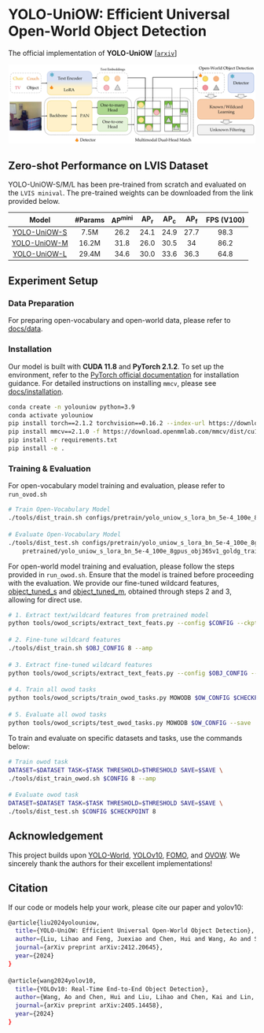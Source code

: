 # YOLO-UniOW: Efficient Universal Open-World Object Detection

The official implementation of **YOLO-UniOW** [[`arxiv`](https://arxiv.org/abs/2412.20645)]

![yolo-uniow](./assets/yolo-uniow.jpg)


## Zero-shot Performance on LVIS Dataset

YOLO-UniOW-S/M/L has been pre-trained from scratch and evaluated on the `LVIS minival`. The pre-trained weights can be downloaded from the link provided below.

|                            Model                             | #Params | AP<sup>mini</su> | AP<sub>r</sub> | AP<sub>c</sub> | AP<sub>f</sub> | FPS (V100) |
| :----------------------------------------------------------: | :-----: | :------------------: | :-------------: | :-------------: | :-------------: | :--------: |
| [YOLO-UniOW-S](https://huggingface.co/leonnil/yolo-uniow/resolve/main/yolo_uniow_s_lora_bn_5e-4_100e_8gpus_obj365v1_goldg_train_lvis_minival.pth) |  7.5M   |         26.2         |      24.1       |      24.9       |      27.7       |    98.3    |
| [YOLO-UniOW-M](https://huggingface.co/leonnil/yolo-uniow/resolve/main/yolo_uniow_m_lora_bn_5e-4_100e_8gpus_obj365v1_goldg_train_lvis_minival.pth) |  16.2M  |         31.8         |      26.0       |      30.5       |       34        |    86.2    |
| [YOLO-UniOW-L](https://huggingface.co/leonnil/yolo-uniow/resolve/main/yolo_uniow_l_lora_bn_5e-4_100e_8gpus_obj365v1_goldg_train_lvis_minival.pth) |  29.4M  |         34.6         |      30.0       |      33.6       |      36.3       |    64.8    |

## Experiment Setup

### Data Preparation

For preparing open-vocabulary and open-world data, please refer to [docs/data](./docs/data.md).

### Installation

Our model is built with **CUDA 11.8** and **PyTorch 2.1.2**. To set up the environment, refer to the [PyTorch official documentation](https://pytorch.org/get-started/locally/) for installation guidance. For detailed instructions on installing `mmcv`, please see [docs/installation](./docs/installation.md).

```bash
conda create -n yolouniow python=3.9
conda activate yolouniow
pip install torch==2.1.2 torchvision==0.16.2 --index-url https://download.pytorch.org/whl/cu118
pip install mmcv==2.1.0 -f https://download.openmmlab.com/mmcv/dist/cu118/torch2.1/index.html
pip install -r requirements.txt
pip install -e .
```

### Training & Evaluation

For open-vocabulary model training and evaluation, please refer to `run_ovod.sh`

```bash
# Train Open-Vocabulary Model
./tools/dist_train.sh configs/pretrain/yolo_uniow_s_lora_bn_5e-4_100e_8gpus_obj365v1_goldg_train_lvis_minival.py 8 --amp

# Evaluate Open-Vocabulary Model
./tools/dist_test.sh configs/pretrain/yolo_uniow_s_lora_bn_5e-4_100e_8gpus_obj365v1_goldg_train_lvis_minival.py \
    pretrained/yolo_uniow_s_lora_bn_5e-4_100e_8gpus_obj365v1_goldg_train_lvis_minival.pth 8
```

For open-world model training and evaluation, please follow the steps provided in `run_owod.sh`. Ensure that the model is trained before proceeding with the evaluation. We provide our fine-tuned wildcard features, [object_tuned_s](https://huggingface.co/leonnil/yolo-uniow/resolve/main/object_tuned_s.npy) and [object_tuned_m](https://huggingface.co/leonnil/yolo-uniow/resolve/main/object_tuned_m.npy), obtained through steps 2 and 3, allowing for direct use.

```bash
# 1. Extract text/wildcard features from pretrained model
python tools/owod_scripts/extract_text_feats.py --config $CONFIG --ckpt $CHECKPOINT --save_path $EMBEDS_PATH

# 2. Fine-tune wildcard features
./tools/dist_train.sh $OBJ_CONFIG 8 --amp

# 3. Extract fine-tuned wildcard features
python tools/owod_scripts/extract_text_feats.py --config $OBJ_CONFIG --save_path $EMBEDS_PATH --extract_tuned

# 4. Train all owod tasks
python tools/owod_scripts/train_owod_tasks.py MOWODB $OW_CONFIG $CHECKPOINT

# 5. Evaluate all owod tasks
python tools/owod_scripts/test_owod_tasks.py MOWODB $OW_CONFIG --save
```

To train and evaluate on specific datasets and tasks, use the commands below:

```bash
# Train owod task
DATASET=$DATASET TASK=$TASK THRESHOLD=$THRESHOLD SAVE=$SAVE \
./tools/dist_train_owod.sh $CONFIG 8 --amp

# Evaluate owod task
DATASET=$DATASET TASK=$TASK THRESHOLD=$THRESHOLD SAVE=$SAVE \
./tools/dist_test.sh $CONFIG $CHECKPOINT 8
```

## Acknowledgement

This project builds upon [YOLO-World](https://github.com/AILab-CVC/YOLO-World), [YOLOv10](https://github.com/Trami1995/YOLOv10), [FOMO](https://github.com/orrzohar/FOMO), and [OVOW](https://github.com/343gltysprk/ovow/). We sincerely thank the authors for their excellent implementations!

## Citation

If our code or models help your work, please cite our paper and yolov10:
```bash
@article{liu2024yolouniow,
  title={YOLO-UniOW: Efficient Universal Open-World Object Detection},
  author={Liu, Lihao and Feng, Juexiao and Chen, Hui and Wang, Ao and Song, Lin and Han, Jungong and Ding, Guiguang},
  journal={arXiv preprint arXiv:2412.20645},
  year={2024}
}

@article{wang2024yolov10,
  title={YOLOv10: Real-Time End-to-End Object Detection},
  author={Wang, Ao and Chen, Hui and Liu, Lihao and Chen, Kai and Lin, Zijia and Han, Jungong and Ding, Guiguang},
  journal={arXiv preprint arXiv:2405.14458},
  year={2024}
}
```

